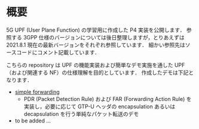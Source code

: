 
# 概要

5G UPF (User Plane Function) の学習用に作成した P4 実装を公開します．
参照する 3GPP 仕様のバージョンについては後日整理しますが，とりあえずは 2021.8.1 現在の最新バージョンをそれぞれ参照しています．
細かい参照先はソースコードにコメント記載しています．

こちらの repository は UPF の機能実装および簡単なデモ実施を通した UPF（および関連する NF）の仕様理解を目的としています．
作成したデモは下記となります．

- [simple forwarding](./demo/1_simple_forward)
  - PDR (Packet Detection Rule) および FAR (Forwarding Action Rule) を実装し，必要に応じて GTP-U ヘッダの encapsulation あるいは decapsulation を行う単純なパケット転送のデモ
- to be added ...
